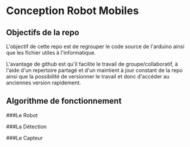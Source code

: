 # Conception Robot Mobiles

## Objectifs de la repo
L'objectif de cette repo est de regrouper le code source de l'arduino ainsi que les fichier utiles à l'informatique.

L'avantage de github est qu'il facilite le travail de groupe/collaboratif, à l'aide d'un repertoire partagé et d'un maintient à jour constant de la repo ainsi que la possibilité de versionner le travail et donc d'accéder au anciennes version rapidement.

## Algorithme de fonctionnement

###Le Robot

###La Détection

###Le Capteur
